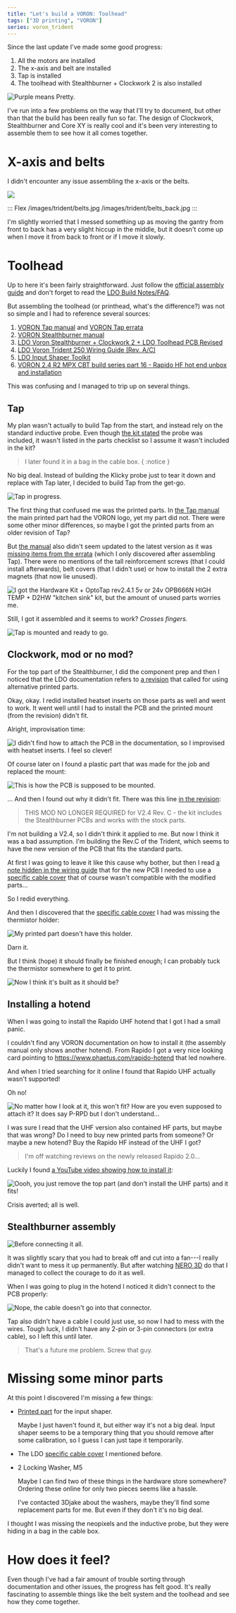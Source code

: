 ```yaml
---
title: "Let's build a VORON: Toolhead"
tags: ["3D printing", "VORON"]
series: voron_trident
---
```


Since the last update I've made some good progress:

1. All the motors are installed
1. The x-axis and belt are installed
1. Tap is installed
1. The toolhead with Stealthburner + Clockwork 2 is also installed

![Purple means Pretty.](/images/trident/front_p2.jpg)

I've run into a few problems on the way that I'll try to document, but other than that the build has been really fun so far.
The design of Clockwork, Stealthburner and Core XY is really cool and it's been very interesting to assemble them to see how it all comes together.

# X-axis and belts

I didn't encounter any issue assembling the x-axis or the belts.

![](/images/trident/x_axis.jpg)

::: Flex
/images/trident/belts.jpg
/images/trident/belts_back.jpg
:::

I'm slightly worried that I messed something up as moving the gantry from front to back has a very slight hiccup in the middle, but it doesn't come up when I move it from back to front or if I move it slowly.

# Toolhead

Up to here it's been fairly straightforward.
Just follow the [official assembly guide][trident-manual] and don't forget to read the [LDO Build Notes/FAQ][ldo-build-faq].

But assembling the toolhead (or printhead, what's the difference?) was not so simple and I had to reference several sources:

1. [VORON Tap manual][tap-manual] and [VORON Tap errata][tap-errata]
1. [VORON Stealthburner manual][sb-manual]
1. [LDO Voron Stealthburner + Clockwork 2 + LDO Toolhead PCB Revised][ldo-sb-revised]
1. [LDO Voron Trident 250 Wiring Guide (Rev. A/C)][ldo-wiring]
1. [LDO Input Shaper Toolkit][adxl-tool]
1. [VORON 2.4 R2 MPX CBT build series part 16 - Rapido HF hot end unbox and installation][rapido-install]

This was confusing and I managed to trip up on several things.

## Tap

My plan wasn't actually to build Tap from the start, and instead rely on the standard inductive probe.
Even though [the kit stated][trident-kit] the probe was included, it wasn't listed in the parts checklist so I assume it wasn't included in the kit?

> I later found it in a bag in the cable box.
{ :notice }

No big deal.
Instead of building the Klicky probe just to tear it down and replace with Tap later, I decided to build Tap from the get-go.

![Tap in progress.](/images/trident/tap_parts.jpg)

The first thing that confused me was the printed parts.
In [the Tap manual][tap-manual] the main printed part had the VORON logo, yet my part did not.
There were some other minor differences, so maybe I got the printed parts from an older revision of Tap?

But [the manual][tap-manual] also didn't seem updated to the latest version as it was [missing items from the errata][tap-errata] (which I only discovered after assembling Tap).
There were no mentions of the tall reinforcement screws (that I could install afterwards), belt covers (that I didn't use) or how to install the 2 extra magnets (that now lie unused).

![I got the [Hardware Kit + OptoTap rev2.4.1 5v or 24v OPB666N HIGH TEMP + D2HW][tap-hw] "kitchen sink" kit, but the amount of unused parts worries me.](/images/trident/tap_unused_parts.jpg)

Still, I got it assembled and it seems to work? *Crosses fingers.*

![Tap is mounted and ready to go.](/images/trident/tap_mounted.jpg)

## Clockwork, mod or no mod?

For the top part of the Stealthburner, I did the component prep and then I noticed that the LDO documentation refers to [a revision][ldo-sb-revised] that called for using alternative printed parts.

Okay, okay.
I redid installed heatset inserts on those parts as well and went to work.
It went well until I had to install the PCB and the printed mount (from the revision) didn't fit.

Alright, improvisation time:

![I didn't find how to attach the PCB in the documentation, so I improvised with heatset inserts. I feel so clever!](/images/trident/heatset_standoff.jpg)

Of course later on I found a plastic part that was made for the job and replaced the mount:

![This is how the PCB is supposed to be mounted.](/images/trident/plastic_standoff.jpg)

... And then I found out why it didn't fit. There was this line [in the revision][ldo-sb-revised]:

>  THIS MOD NO LONGER REQUIRED for V2.4 Rev. C - the kit includes the Stealthburner PCBs and works with the stock parts.

I'm not building a V2.4, so I didn't think it applied to me.
But now I think it was a bad assumption.
I'm building the Rev.C of the Trident, which seems to have the new version of the PCB that fits the standard parts.

At first I was going to leave it like this cause why bother, but then I read [a note hidden in the wiring guide][ldo-wiring] that for the new PCB I needed to use a [specific cable cover][] that of course wasn't compatible with the modified parts...

So I redid everything.

And then I discovered that the [specific cable cover][] I had was missing the thermistor holder:

![My printed part doesn't have this holder.](/images/trident/missing_thermistor_holder.png)

Darn it.

But I think (hope) it should finally be finished enough; I can probably tuck the thermistor somewhere to get it to print.

![Now I think it's built as it should be?](/images/trident/clockwork.jpg)


## Installing a hotend

When I was going to install the Rapido UHF hotend that I got I had a small panic.

I couldn't find any VORON documentation on how to install it (the assembly manual only shows another hotend).
From Rapido I got a very nice looking card pointing to <https://www.phaetus.com/rapido-hotend> that led nowhere.

And when I tried searching for it online I found that Rapido UHF actually wasn't supported!

Oh no!

![No matter how I look at it, this won't fit? How are you even supposed to attach it? It does say P-RPD but I don't understand...](/images/trident/rapido_how_to_fit.jpg)

I was sure I read that the UHF version also contained HF parts, but maybe that was wrong?
Do I need to buy new printed parts from someone?
Or maybe a new hotend?
Buy the Rapido HF instead of the UHF I got?

> I'm off watching reviews on the newly released Rapido 2.0...

Luckily I found [a YouTube video showing how to install it][rapido-install]:

![Oooh, you just remove the top part (and don't install the UHF parts) and it fits!](/images/trident/rapido_fits.jpg)

Crisis averted; all is well.

## Stealthburner assembly

![Before connecting it all.](/images/trident/sb_cover.jpg)

It was slightly scary that you had to break off and cut into a fan---I really didn't want to mess it up permanently.
But after watching [NERO 3D][nero-24-build-fan] do that I managed to collect the courage to do it as well.

When I was going to plug in the hotend I noticed it didn't connect to the PCB properly:

![Nope, the cable doesn't go into that connector.](/images/trident/hotend_connector_mismatch.jpg)

Tap also didn't have a cable I could just use, so now I had to mess with the wires.
Tough luck, I didn't have any 2-pin or 3-pin connectors (or extra cable), so I left this until later.

> That's a future me problem. Screw that guy.

# Missing some minor parts

At this point I discovered I'm missing a few things:

- [Printed part][adxl] for the input shaper.

  Maybe I just haven't found it, but either way it's not a big deal.
  Input shaper seems to be a temporary thing that you should remove after some calibration,
  so I guess I can just tape it temporarily.

- The LDO [specific cable cover][] I mentioned before.

- 2 Locking Washer, M5

  Maybe I can find two of these things in the hardware store somewhere?
  Ordering these online for only two pieces seems like a hassle.

  I've contacted 3Djake about the washers, maybe they'll find some replacement parts for me.
  But even if they don't it's no big deal.

I thought I was missing the neopixels and the inductive probe, but they were hiding in a bag in the cable box.

# How does it feel?

Even though I've had a fair amount of trouble sorting through documentation and other issues, the progress has felt good.
It's really fascinating to assemble things like the belt system and the toolhead and see how they come together.

[adxl]: https://github.com/VoronDesign/Voron-Stealthburner/blob/main/STLs/Stealthburner/ADXL345_Mounts/sb_adxl_mount_ldo_15mm_c_c.stl

[trident-kit]: https://docs.ldomotors.com/en/voron/voron-trident
[tap-hw]: https://lab4450.com/product/voron-tap-probe/
[specific cable cover]: https://github.com/VoronDesign/Voron-Hardware/blob/master/Stealthburner_Toolhead_PCB/STLs/cable_cover_pcb_with_thermistor.stl
[ldo-build-faq]: https://docs.ldomotors.com/en/voron/voron-trident/build-faq
[trident-manual]: https://raw.githubusercontent.com/VoronDesign/Voron-Trident/main/Manual/Assembly_Manual_Trident.pdf
[tap-manual]: https://github.com/VoronDesign/Voron-Tap/blob/main/Manual/Assembly_Manual_Tap.pdf 
[tap-errata]: https://github.com/VoronDesign/Voron-Tap/blob/main/Manual/R8_errata.md
[sb-manual]: https://github.com/VoronDesign/Voron-Stealthburner/blob/main/Manual/Assembly_Manual_SB.pdf
[ldo-sb-revised]: https://www.ldomotion.com/p/guide/18295873486194241
[ldo-wiring]: https://docs.ldomotors.com/en/voron/voron-trident/wiring_guide_250_rev_a
[adxl-tool]: https://docs.ldomotors.com/adxl_tool
[rapido-install]: https://www.youtube.com/watch?v=ST6RsnRVsTI
[nero-24-build-fan]: https://www.youtube.com/live/MQ5_LHwR4n4?si=hEcvBxwaGwO-Tjeg&t=9882
